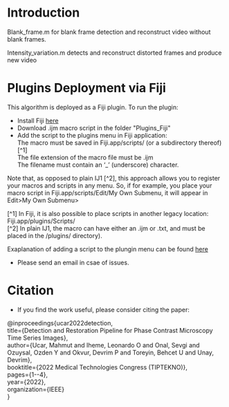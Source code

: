 # Introduction
Blank_frame.m for blank frame detection and reconstruct video without blank frames.

Intensity_variation.m detects and reconstruct distorted frames and produce new video

# Plugins Deployment via Fiji
This algorithm is deployed as a Fiji plugin. To run the plugin:

* Install Fiji [here](https://imagej.net/software/fiji/downloads)
* Download .ijm macro script in the folder "Plugins_Fiji"
* Add the script to the plugins menu in Fiji application:                          <br/>
The macro must be saved in Fiji.app/scripts/ (or a subdirectory thereof) [^1]    <br/>
The file extension of the macro file must be .ijm                              <br/>
The filename must contain an ‘_’ (underscore) character.                        <br/>

Note that, as opposed to plain IJ1 [^2], this approach allows you to register your macros and scripts in any menu. So, if for example, you place your macro script in Fiji.app/scripts/Edit/My Own Submenu, it will appear in Edit>My Own Submenu>

[^1] In Fiji, it is also possible to place scripts in another legacy location: Fiji.app/plugins/Scripts/ <br/>
[^2] In plain IJ1, the macro can have either an .ijm or .txt, and must be placed in the /plugins/ directory).

Exaplanation of adding a script to the plungin menu can be found [here](https://imagej.net/scripting/#Adding_scripts_to_the_Plugins_menu)
<br/> 
* Please send an email in csae of issues.
# Citation
* If you find the work useful, please consider citing the paper:

@inproceedings{ucar2022detection, <br/>
  title={Detection and Restoration Pipeline for Phase Contrast Microscopy Time Series Images}, <br/>
  author={Ucar, Mahmut and Iheme, Leonardo O and Onal, Sevgi and Ozuysal, Ozden Y and Okvur, Devrim P and Toreyin, Behcet U and Unay, Devrim}, <br/>
  booktitle={2022 Medical Technologies Congress (TIPTEKNO)}, <br/>
  pages={1--4}, <br/>
  year={2022}, <br/>
  organization={IEEE} <br/>
}
